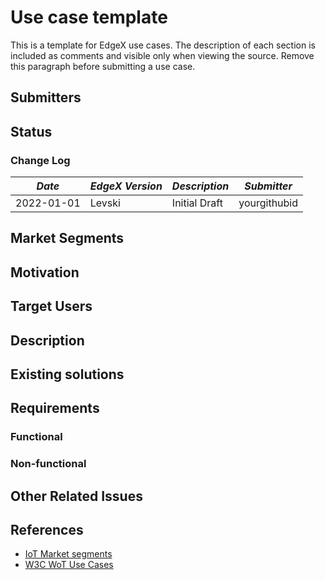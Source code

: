 # Use case template <!-- Replace with use case title -->
This is a template for EdgeX use cases. The description of each section is included as comments and visible only when viewing the source. Remove this paragraph before submitting a use case.

## Submitters
<!-- List use case submitters
Format:
- Name (Organization)
-->

## Status
<!-- Status of the submission and date. 
Status is one of: proposed, rejected, accepted, amended, deprecated
Date is ISO 8601 (YYYY-MM-DD)

Approval requires TSC vote.

E.g.:
- [accepted](URL of PR) (2022-04-01)
- [amended](URL of PR) (2022-05-01)
-->

### Change Log
<!-- Changes, after approval, must be documented in the changelog
--->
|*Date*|*EdgeX Version*|*Description*|*Submitter*|
|------|---------------|-------------|-----------|
|2022-01-01|Levski|Initial Draft|yourgithubid|


## Market Segments
<!-- What IoT market segments does this use case address? 
Examples are:
- Home (home automation, home improvement, energy efficiency)
- Lifestyle (wearable computing, entertainment and music, family, leisure, pets, toys, drones)
- Health (fitness, monitoring, measurement, diagnosis, surgery, patience care)
- Mobility (connected cars, eBikes, aerospace & airports, marine, rail & stations, automotive, traffic)
- Retail (stores, shops, convenience)
- Energy (transmission & distribution, fossil, nuclear, alternative)
- Cities (infrastructure, water & wastewater, HVAC, lighting, security, life safety)
- Manufacturing (mining, oil & gas, production, supply chain)
- Public & Services (schools, universities, government, banking, insurance, administration, commercial services)
- Other (environment, military, agriculture, hospitality)

Reference and more details: https://iot-analytics.com/iot-market-segments-analysis/

Name both the category and industry, e.g.:
- Retail (stores, convenience)
-->

## Motivation
<!-- Summarize the problems that are solved by the use case and why they are important in the relevant domain -->

## Target Users
<!-- List all stakeholders that are involved in the use case from the following list:
- Device Manufacturer
- Device Owner
- Device User
- Device Maintainer
- Cloud Provider
- Service Provider
- Network Operator
- Software Developer
- Software Deployer
-->

## Description
<!-- Provide the description of the use case from target users' perspective -->

## Existing solutions
<!-- How is the given use case currently implemented in the industry? List and describe each approach. Highlight possible gaps. -->

## Requirements

### Functional
<!-- Provide a list of functional requirements that aren't addressed by EdgeX with references to corresponding feature request Github issues.
Include security and privacy requirements that are specific to the given domain.
Format:
- Summary ([repo#issue-num](URL))
-->

### Non-functional
<!-- Provide a list of technical or non-functional requirements that aren't addressed by EdgeX with references to corresponding feature request Github issues.
Include security and privacy requirements that are specific to the given domain.
-->

## Other Related Issues
<!-- List any reported issues that are relevant and useful to support this use case but aren't feature requests mapped to requirements. 

Format:
- [Issue Title](URL) - the relevance
-->

## References
<!-- List additional references -->
- [IoT Market segments](https://iot-analytics.com/iot-market-segments-analysis/)
- [W3C WoT Use Cases](https://www.w3.org/TR/wot-usecases)
